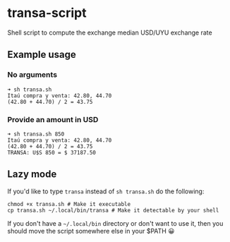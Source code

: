 # transa-script
Shell script to compute the exchange median USD/UYU exchange rate


## Example usage


### No arguments
```
➜ sh transa.sh
Itaú compra y venta: 42.80, 44.70
(42.80 + 44.70) / 2 = 43.75
```


### Provide an amount in USD
```
➜ sh transa.sh 850
Itaú compra y venta: 42.80, 44.70
(42.80 + 44.70) / 2 = 43.75
TRANSA: U$S 850 = $ 37187.50
```

## Lazy mode
If you'd like to type `transa` instead of `sh transa.sh` do the following:

```
chmod +x transa.sh # Make it executable
cp transa.sh ~/.local/bin/transa # Make it detectable by your shell
```

If you don't have a `~/.local/bin` directory or don't want to use it, then you should move the script somewhere else in your $PATH 😀
